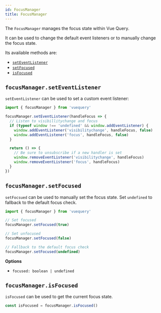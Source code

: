 ```yaml
---
id: FocusManager
title: FocusManager
---
```


The `FocusManager` manages the focus state within Vue Query.

It can be used to change the default event listeners or to manually change the focus state.

Its available methods are:

- [`setEventListener`](#focusmanagerseteventlistener)
- [`setFocused`](#focusmanagersetfocused)
- [`isFocused`](#focusmanagerisfocused)

## `focusManager.setEventListener`

`setEventListener` can be used to set a custom event listener:

```js
import { focusManager } from 'vuequery'

focusManager.setEventListener(handleFocus => {
  // Listen to visibillitychange and focus
  if (typeof window !== 'undefined' && window.addEventListener) {
    window.addEventListener('visibilitychange', handleFocus, false)
    window.addEventListener('focus', handleFocus, false)
  }

  return () => {
    // Be sure to unsubscribe if a new handler is set
    window.removeEventListener('visibilitychange', handleFocus)
    window.removeEventListener('focus', handleFocus)
  }
})
```

## `focusManager.setFocused`

`setFocsued` can be used to manually set the focus state. Set `undefined` to fallback to the default focus check.

```js
import { focusManager } from 'vuequery'

// Set focused
focusManager.setFocused(true)

// Set unfocused
focusManager.setFocused(false)

// Fallback to the default focus check
focusManager.setFocused(undefined)
```

**Options**

- `focused: boolean | undefined`

## `focusManager.isFocused`

`isFocused` can be used to get the current focus state.

```js
const isFocused = focusManager.isFocused()
```
